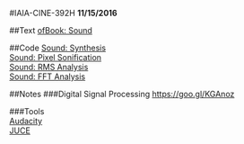 #IAIA-CINE-392H
**11/15/2016**

##Text
[ofBook: Sound](http://openframeworks.cc/ofBook/chapters/sound.html)  

##Code
[Sound: Synthesis](../c++/030_Sound_Synthesis)  
[Sound: Pixel Sonification](../c++/031_Sound_PixelSonification)  
[Sound: RMS Analysis](../c++/032_Sound_RMSAnalysis)  
[Sound: FFT Analysis](../c++/033_Sound_FFTAnalysis)  

##Notes
###Digital Signal Processing
https://goo.gl/KGAnoz

###Tools  
[Audacity](http://www.audacityteam.org/)  
[JUCE](https://www.juce.com/)
